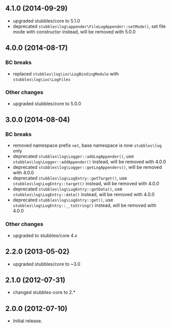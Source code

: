 4.1.0 (2014-09-29)
------------------

  * upgraded stubbles/core to 5.1.0
  * deprecated `stubbles\log\appender\FileLogAppender::setMode()`, set file mode with constructor instead, will be removed with 5.0.0


4.0.0 (2014-08-17)
------------------

### BC breaks

  * replaced `stubbles\log\ioc\LogBindingModule` with `stubbles\log\ioc\LogFiles`


### Other changes

  * upgraded stubbles/core to 5.0.0


3.0.0 (2014-08-04)
------------------

### BC breaks

  * removed namespace prefix `net`, base namespace is now `stubbles\log` only
  * deprecated `stubbles\log\Logger::addLogAppender()`, use `stubbles\log\Logger::addAppender()` instead, will be removed with 4.0.0
  * deprecated `stubbles\log\Logger::getLogAppenders()`, will be removed with 4.0.0
  * deprecated `stubbles\log\LogEntry::getTarget()`, use `stubbles\log\LogEntry::target()` instead, will be removed with 4.0.0
  * deprecated `stubbles\log\LogEntry::getData()`, use `stubbles\log\LogEntry::data()` instead, will be removed with 4.0.0
  * deprecated `stubbles\log\LogEntry::get()`, use `stubbles\log\LogEntry::__toString()` instead, will be removed with 4.0.0

### Other changes

  * upgraded to stubbles/core 4.x


2.2.0 (2013-05-02)
------------------

  * upgraded stubbles/core to ~3.0


2.1.0 (2012-07-31)
------------------

  * changed stubbles-core to 2.*


2.0.0 (2012-07-10)
------------------

  * Initial release.
